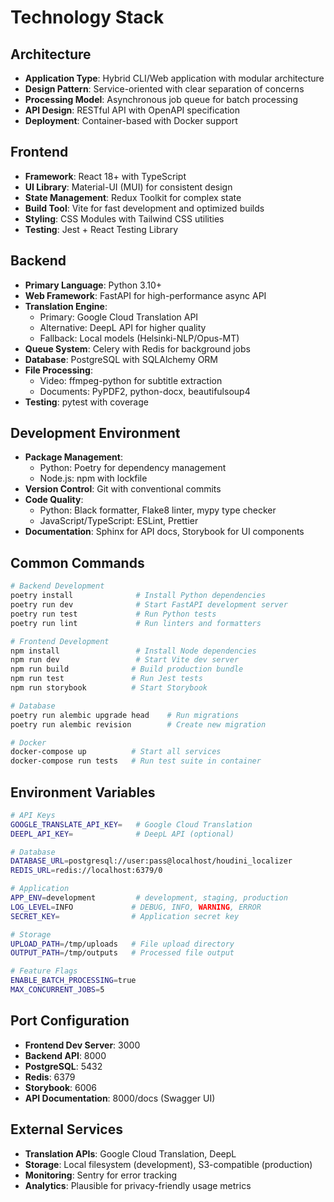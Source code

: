 # Technology Stack

## Architecture
- **Application Type**: Hybrid CLI/Web application with modular architecture
- **Design Pattern**: Service-oriented with clear separation of concerns
- **Processing Model**: Asynchronous job queue for batch processing
- **API Design**: RESTful API with OpenAPI specification
- **Deployment**: Container-based with Docker support

## Frontend
- **Framework**: React 18+ with TypeScript
- **UI Library**: Material-UI (MUI) for consistent design
- **State Management**: Redux Toolkit for complex state
- **Build Tool**: Vite for fast development and optimized builds
- **Styling**: CSS Modules with Tailwind CSS utilities
- **Testing**: Jest + React Testing Library

## Backend
- **Primary Language**: Python 3.10+
- **Web Framework**: FastAPI for high-performance async API
- **Translation Engine**: 
  - Primary: Google Cloud Translation API
  - Alternative: DeepL API for higher quality
  - Fallback: Local models (Helsinki-NLP/Opus-MT)
- **Queue System**: Celery with Redis for background jobs
- **Database**: PostgreSQL with SQLAlchemy ORM
- **File Processing**: 
  - Video: ffmpeg-python for subtitle extraction
  - Documents: PyPDF2, python-docx, beautifulsoup4
- **Testing**: pytest with coverage

## Development Environment
- **Package Management**: 
  - Python: Poetry for dependency management
  - Node.js: npm with lockfile
- **Version Control**: Git with conventional commits
- **Code Quality**:
  - Python: Black formatter, Flake8 linter, mypy type checker
  - JavaScript/TypeScript: ESLint, Prettier
- **Documentation**: Sphinx for API docs, Storybook for UI components

## Common Commands
```bash
# Backend Development
poetry install              # Install Python dependencies
poetry run dev              # Start FastAPI development server
poetry run test             # Run Python tests
poetry run lint             # Run linters and formatters

# Frontend Development  
npm install                 # Install Node dependencies
npm run dev                 # Start Vite dev server
npm run build              # Build production bundle
npm run test               # Run Jest tests
npm run storybook          # Start Storybook

# Database
poetry run alembic upgrade head    # Run migrations
poetry run alembic revision        # Create new migration

# Docker
docker-compose up          # Start all services
docker-compose run tests   # Run test suite in container
```

## Environment Variables
```bash
# API Keys
GOOGLE_TRANSLATE_API_KEY=   # Google Cloud Translation
DEEPL_API_KEY=              # DeepL API (optional)

# Database
DATABASE_URL=postgresql://user:pass@localhost/houdini_localizer
REDIS_URL=redis://localhost:6379/0

# Application
APP_ENV=development         # development, staging, production
LOG_LEVEL=INFO             # DEBUG, INFO, WARNING, ERROR
SECRET_KEY=                # Application secret key

# Storage
UPLOAD_PATH=/tmp/uploads   # File upload directory
OUTPUT_PATH=/tmp/outputs   # Processed file output

# Feature Flags
ENABLE_BATCH_PROCESSING=true
MAX_CONCURRENT_JOBS=5
```

## Port Configuration
- **Frontend Dev Server**: 3000
- **Backend API**: 8000
- **PostgreSQL**: 5432
- **Redis**: 6379
- **Storybook**: 6006
- **API Documentation**: 8000/docs (Swagger UI)

## External Services
- **Translation APIs**: Google Cloud Translation, DeepL
- **Storage**: Local filesystem (development), S3-compatible (production)
- **Monitoring**: Sentry for error tracking
- **Analytics**: Plausible for privacy-friendly usage metrics